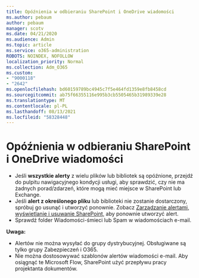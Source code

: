 ```yaml
---
title: Opóźnienia w odbieraniu SharePoint i OneDrive wiadomości
ms.author: pebaum
author: pebaum
manager: scotv
ms.date: 04/21/2020
ms.audience: Admin
ms.topic: article
ms.service: o365-administration
ROBOTS: NOINDEX, NOFOLLOW
localization_priority: Normal
ms.collection: Adm_O365
ms.custom:
- "9000118"
- "2642"
ms.openlocfilehash: bd60159789bc4945c7f5e464fd1359e8fb8458cd
ms.sourcegitcommit: ab75f66355116e995b3cb5505465b31989339e28
ms.translationtype: MT
ms.contentlocale: pl-PL
ms.lasthandoff: 08/13/2021
ms.locfileid: "58328448"
---
```

# <a name="delays-in-receiving-sharepoint-and-onedrive-alerts"></a>Opóźnienia w odbieraniu SharePoint i OneDrive wiadomości

- Jeśli **wszystkie alerty** z wielu plików lub [](https://portal.office.com/adminportal/home?ref=/servicehealth) bibliotek są opóźnione, przejdź do pulpitu nawigacyjnego kondycji usługi, aby sprawdzić, czy nie ma żadnych porad/zdarzeń, które mogą mieć miejsce w SharePoint lub Exchange.
- Jeśli **alert z określonego pliku** lub biblioteki nie zostanie dostarczony, spróbuj go usunąć i utworzyć ponownie. Zobacz [Zarządzanie alertami, wyświetlanie i usuwanie SharePoint,](https://support.microsoft.com/office/99dfb19c-9a90-4a8c-aba1-aa8c8afb0de2) aby ponownie utworzyć alert.
- Sprawdź folder Wiadomości-śmieci lub Spam w wiadomościach e-mail.

**Uwaga:**
- Alertów nie można wysyłać do grupy dystrybucyjnej. Obsługiwane są tylko grupy Zabezpieczeń i O365.
- Nie można dostosowywać szablonów alertów wiadomości e-mail. Aby osiągnąć te Microsoft Flow, SharePoint użyć przepływu pracy projektanta dokumentów.

